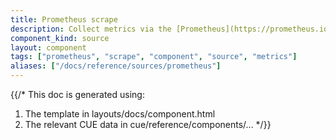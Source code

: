 ```yaml
---
title: Prometheus scrape
description: Collect metrics via the [Prometheus](https://prometheus.io) client
component_kind: source
layout: component
tags: ["prometheus", "scrape", "component", "source", "metrics"]
aliases: ["/docs/reference/sources/prometheus"]
---
```


{{/*
This doc is generated using:

1. The template in layouts/docs/component.html
2. The relevant CUE data in cue/reference/components/...
*/}}
